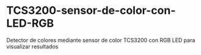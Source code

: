 # TCS3200-sensor-de-color-con-LED-RGB
Detector de colores mediante sensor de color TCS3200 con RGB LED para visualizar resultados

